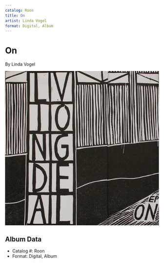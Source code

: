 ```yaml
---
catalog: Roon
title: On
artist: Linda Vogel
format: Digital, Album
---
```


# On

By Linda Vogel

![](../../assets/albumcovers/Linda_Vogel-On.png)

## Album Data

- Catalog #: Roon
- Format: Digital, Album

